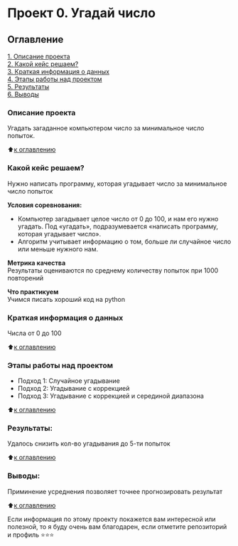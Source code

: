 # Проект 0. Угадай число

## Оглавление  
[1. Описание проекта](https://github.com/Oleg0PYTHON/sf_data_science/blob/main/project_0/README.md#Описание-проекта)  
[2. Какой кейс решаем?](https://github.com/Oleg0PYTHON/sf_data_science/blob/main/project_0/README.md#Какой-кейс-решаем)  
[3. Краткая информация о данных](https://github.com/Oleg0PYTHON/sf_data_science/blob/main/project_0/README.md#Краткая-информация-о-данных)  
[4. Этапы работы над проектом](https://github.com/Oleg0PYTHON/sf_data_science/blob/main/project_0/README.md#Этапы-работы-над-проектом)  
[5. Результаты](https://github.com/Oleg0PYTHON/sf_data_science/blob/main/project_0/README.md#Результаты)    
[6. Выводы](https://github.com/Oleg0PYTHON/sf_data_science/blob/main/project_0/README.md#Выводы) 

### Описание проекта    
Угадать загаданное компьютером число за минимальное число попыток.

:arrow_up:[к оглавлению](https://github.com/Oleg0PYTHON/sf_data_science/blob/main/project_0/README.md#Оглавление)


### Какой кейс решаем?    
Нужно написать программу, которая угадывает число за минимальное число попыток

**Условия соревнования:**  
- Компьютер загадывает целое число от 0 до 100, и нам его нужно угадать. Под «угадать», подразумевается «написать программу, которая угадывает число».
- Алгоритм учитывает информацию о том, больше ли случайное число или меньше нужного нам.

**Метрика качества**     
Результаты оцениваются по среднему количеству попыток при 1000 повторений

**Что практикуем**     
Учимся писать хороший код на python


### Краткая информация о данных
Числа от 0 до 100
  
:arrow_up:[к оглавлению](https://github.com/Oleg0PYTHON/sf_data_science/blob/main/project_0/README.md#Оглавление)


### Этапы работы над проектом  
- Подход 1: Случайное угадывание
- Подход 2: Угадывание с коррекцией
- Подход 3: Угадывание с коррекцией и серединой диапазона

:arrow_up:[к оглавлению](https://github.com/Oleg0PYTHON/sf_data_science/blob/main/project_0/README.md#Оглавление)


### Результаты:  
Удалось снизить кол-во угадывания до 5-ти попыток

:arrow_up:[к оглавлению](https://github.com/Oleg0PYTHON/sf_data_science/blob/main/project_0/README.md#Оглавление)


### Выводы:  
Приминение усреднения позволяет точнее прогнозировать результат

:arrow_up:[к оглавлению](https://github.com/Oleg0PYTHON/sf_data_science/blob/main/project_0/README.md#Оглавление)


Если информация по этому проекту покажется вам интересной или полезной, то я буду очень вам благодарен, если отметите репозиторий и профиль ⭐️⭐️⭐️